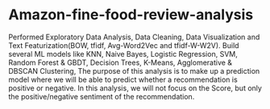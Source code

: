 # Amazon-fine-food-review-analysis
Performed Exploratory Data Analysis, Data Cleaning, Data Visualization and Text Featurization(BOW, tfidf, Avg-Word2Vec and tfidf-W-W2V). Build several ML models like KNN, Naive Bayes, Logistic Regression, SVM, Random Forest &amp; GBDT, Decision Trees, K-Means, Agglomerative &amp; DBSCAN Clustering,   The purpose of this analysis is to make up a prediction model where we will be able to predict whether a recommendation is positive or negative. In this analysis, we will not focus on the Score, but only the positive/negative sentiment of the recommendation.
